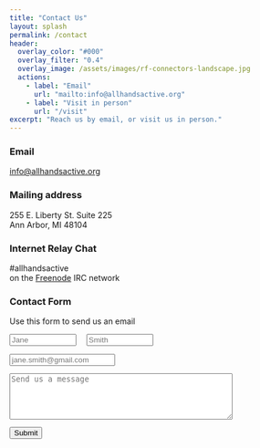 ```yaml
---
title: "Contact Us"
layout: splash
permalink: /contact
header:
  overlay_color: "#000"
  overlay_filter: "0.4"
  overlay_image: /assets/images/rf-connectors-landscape.jpg
  actions:
    - label: "Email"
      url: "mailto:info@allhandsactive.org"
    - label: "Visit in person"
      url: "/visit"
excerpt: "Reach us by email, or visit us in person."
---
```


### Email

info@allhandsactive.org

### Mailing address

255 E. Liberty St. Suite 225<br/>
Ann Arbor, MI 48104

### Internet Relay Chat

\#allhandsactive<br />
on the <a href="https://freenode.org">Freenode</a> IRC network


### Contact Form

Use this form to send us an email

<form action="#" style="width: 50%">
  <input type="text" name="first_name" placeholder="Jane" aria-label="first name" style="width: 46.5%; float: left; margin-bottom: 1em" />
  <input type="text" name="last_name" placeholder="Smith" aria-label="last name" style="width: 46.5%; float: right; margin-bottom: 1em" />
  <input type="email" name="email" aria-label="email" style="margin-bottom: 1em" placeholder="jane.smith@gmail.com" />
  <textarea cols="46" rows="5" name="comments" aria-label="comments" style="margin-bottom: 1em" placeholder="Send us a message"></textarea>
  <input class="btn btn--primary" type="submit" value="Submit" />
</form>

